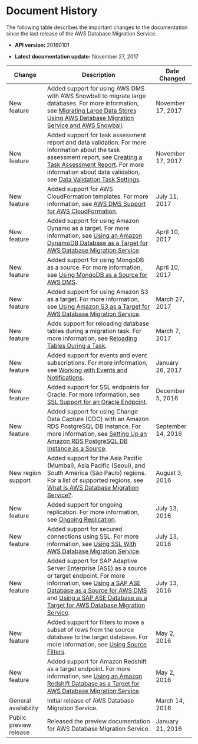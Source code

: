 # Document History<a name="WhatsNew"></a>

The following table describes the important changes to the documentation since the last release of the AWS Database Migration Service\.

+ **API version:** 20160101

+ **Latest documentation update:** November 27, 2017


| Change | Description | Date Changed | 
| --- | --- | --- | 
| New feature | Added support for using AWS DMS with AWS Snowball to migrate large databases\. For more information, see [Migrating Large Data Stores Using AWS Database Migration Service and AWS Snowball](CHAP_LargeDBs.md)\. | November 17, 2017 | 
| New feature | Added support for task assessment report and data validation\. For more information about the task assessment report, see [Creating a Task Assessment Report](CHAP_Tasks.AssessmentReport.md)\. For more information about data validation, see [ Data Validation Task Settings](CHAP_Tasks.CustomizingTasks.TaskSettings.DataValidation.md)\. | November 17, 2017 | 
| New feature | Added support for AWS CloudFormation templates\. For more information, see [AWS DMS Support for AWS CloudFormation](CHAP_Introduction.CloudFormation.md)\. | July 11, 2017 | 
| New feature | Added support for using Amazon Dynamo as a target\. For more information, see [Using an Amazon DynamoDB Database as a Target for AWS Database Migration Service](CHAP_Target.DynamoDB.md)\. | April 10, 2017 | 
| New feature | Added support for using MongoDB as a source\. For more information, see [Using MongoDB as a Source for AWS DMS](CHAP_Source.MongoDB.md)\. | April 10, 2017 | 
| New feature | Added support for using Amazon S3 as a target\. For more information, see [Using Amazon S3 as a Target for AWS Database Migration Service](CHAP_Target.S3.md)\. | March 27, 2017 | 
| New feature | Adds support for reloading database tables during a migration task\. For more information, see [Reloading Tables During a Task](CHAP_Tasks.ReloadTables.md)\. | March 7, 2017 | 
| New feature | Added support for events and event subscriptions\. For more information, see [Working with Events and Notifications](CHAP_Events.md)\. | January 26, 2017 | 
| New feature | Added support for SSL endpoints for Oracle\. For more information, see [SSL Support for an Oracle Endpoint](CHAP_Security.SSL.md#CHAP_Security.SSL.Oracle)\. | December 5, 2016 | 
| New feature | Added support for using Change Data Capture \(CDC\) with an Amazon RDS PostgreSQL DB instance\. For more information, see [Setting Up an Amazon RDS PostgreSQL DB Instance as a Source](CHAP_Source.PostgreSQL.md#CHAP_Source.PostgreSQL.RDSPostgreSQL)\. | September 14, 2016 | 
| New region support | Added support for the Asia Pacific \(Mumbai\), Asia Pacific \(Seoul\), and South America \(São Paulo\) regions\. For a list of supported regions, see [What Is AWS Database Migration Service?](Welcome.md)\. | August 3, 2016 | 
| New feature | Added support for ongoing replication\. For more information, see [Ongoing Replication](CHAP_BestPractices.md#CHAP_BestPractices.OnGoingReplication)\. | July 13, 2016 | 
| New feature | Added support for secured connections using SSL\. For more information, see [Using SSL With AWS Database Migration Service](CHAP_Security.SSL.md)\. | July 13, 2016 | 
| New feature | Added support for SAP Adaptive Server Enterprise \(ASE\) as a source or target endpoint\. For more information, see [Using a SAP ASE Database as a Source for AWS DMS](CHAP_Source.SAP.md) and [Using a SAP ASE Database as a Target for AWS Database Migration Service](CHAP_Target.SAP.md)\. | July 13, 2016 | 
| New feature | Added support for filters to move a subset of rows from the source database to the target database\. For more information, see [Using Source Filters](CHAP_Tasks.CustomizingTasks.TableMapping.md#CHAP_Tasks.CustomizingTasks.Filters)\. | May 2, 2016 | 
| New feature | Added support for Amazon Redshift as a target endpoint\. For more information, see [Using an Amazon Redshift Database as a Target for AWS Database Migration Service](CHAP_Target.Redshift.md)\. | May 2, 2016 | 
| General availability | Initial release of AWS Database Migration Service\. | March 14, 2016 | 
| Public preview release | Released the preview documentation for AWS Database Migration Service\. | January 21, 2016 | 